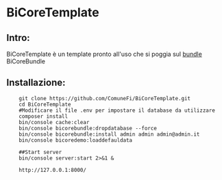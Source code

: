 BiCoreTemplate
=============

Intro:
-------------
BiCoreTemplate è un template pronto all'uso che si poggia sul <a href="https://github.com/ComuneFI/BiCoreBundle" target="_blank">bundle</a> BiCoreBundle 

Installazione:
-------------

```
    git clone https://github.com/ComuneFi/BiCoreTemplate.git
    cd BiCoreTemplate
    #Modificare il file .env per impostare il database da utilizzare
    composer install
    bin/console cache:clear
    bin/console bicorebundle:dropdatabase --force
    bin/console bicorebundle:install admin admin admin@admin.it
    bin/console bicoredemo:loaddefauldata
    
    ##Start server 
    bin/console server:start 2>&1 &
    
    http://127.0.0.1:8000/